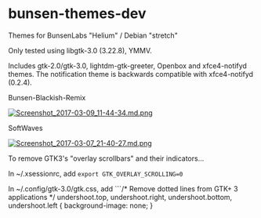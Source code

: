# bunsen-themes-dev
Themes for BunsenLabs "Helium" / Debian "stretch"

Only tested using libgtk-3.0 (3.22.8), YMMV.

Includes gtk-2.0/gtk-3.0, lightdm-gtk-greeter,
Openbox and xfce4-notifyd themes. The notification
theme is backwards compatible with xfce4-notifyd (0.2.4).


Bunsen-Blackish-Remix  
  
[![Screenshot_2017-03-09_11-44-34.md.png](https://cdn.scrot.moe/images/2017/03/09/Screenshot_2017-03-09_11-44-34.md.png)](https://scrot.moe/image/1wT76)

SoftWaves  
  
[![Screenshot_2017-03-07_21-40-27.md.png](https://cdn.scrot.moe/images/2017/03/08/Screenshot_2017-03-07_21-40-27.md.png)](https://scrot.moe/image/1wED0)

To remove GTK3's "overlay scrollbars" and their indicators...

In ~/.xsessionrc, add `export GTK_OVERLAY_SCROLLING=0`

In ~/.config/gtk-3.0/gtk.css, add ```/* Remove dotted lines from GTK+ 3 applications */
undershoot.top, undershoot.right, undershoot.bottom, undershoot.left { background-image: none; }
```